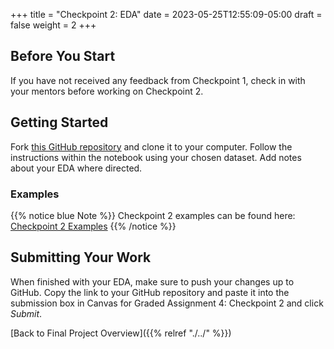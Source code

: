 +++
title = "Checkpoint 2: EDA"
date = 2023-05-25T12:55:09-05:00
draft = false
weight = 2
+++

## Before You Start

If you have not received any feedback from Checkpoint 1, check in with your mentors before working on Checkpoint 2.

## Getting Started

Fork [this GitHub repository](https://github.com/launchcodeeducation/eda-checkpoint) and clone it to your computer. Follow the instructions within the notebook using your chosen dataset. Add notes about your EDA where directed.

### Examples
{{% notice blue Note %}}
Checkpoint 2 examples can be found here: [Checkpoint 2 Examples](https://github.com/LaunchCodeEducation/finalProjectDAExamples/tree/main/Checkpoint%202)
{{% /notice %}}

## Submitting Your Work

When finished with your EDA, make sure to push your changes up to GitHub. Copy the link to your GitHub repository and paste it into the submission box in Canvas for Graded Assignment 4: Checkpoint 2 and click *Submit*.

[Back to Final Project Overview]({{% relref "./../" %}})


